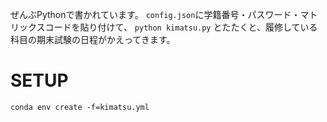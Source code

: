 ぜんぶPythonで書かれています。
`config.json`に学籍番号・パスワード・マトリックスコードを貼り付けて、
`python kimatsu.py`
とたたくと、履修している科目の期末試験の日程がかえってきます。

# SETUP
`conda env create -f=kimatsu.yml`
